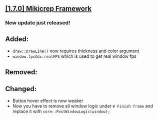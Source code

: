 ## [[1.7.0] Mikicrep Framework](https://miki.macakom.net/projects/mf)
### New update just released!

## Added:
- `draw::DrawLine()` now requires thickness and color argument
- `window.fpsAdv.realFPS` which is used to get real window fps

## Removed:

## Changed:
- Button hover effect is now weaker
- Now you have to remove all window logic under `# Finish frame` and replace it with `core::PostWindowLogic(window);`